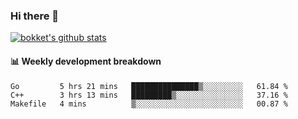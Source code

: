 ### Hi there 👋
[![bokket's github stats](https://github-readme-stats.vercel.app/api?username=bokket&show_icons=true&count_private=true)](https://github.com/anuraghazra/github-readme-stats)

#### :bar_chart: Weekly development breakdown
<!--START_SECTION:waka-->
```text
Go         5 hrs 21 mins   ███████████████▒░░░░░░░░░   61.84 % 
C++        3 hrs 13 mins   █████████▒░░░░░░░░░░░░░░░   37.16 % 
Makefile   4 mins          ▒░░░░░░░░░░░░░░░░░░░░░░░░   00.87 % 
```
<!--END_SECTION:waka-->
